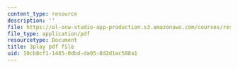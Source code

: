 ```yaml
---
content_type: resource
description: ''
file: https://ol-ocw-studio-app-production.s3.amazonaws.com/courses/res-18-006-calculus-revisited-single-variable-calculus-fall-2010/10cb8cf114850dbdda058d2d1ec588a1_4Ywsdc6pCOk.pdf
file_type: application/pdf
resourcetype: Document
title: 3play pdf file
uid: 10cb8cf1-1485-0dbd-da05-8d2d1ec588a1
---
```

